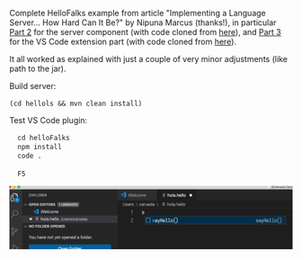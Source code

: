 Complete HelloFalks example from article "Implementing a Language Server… How Hard Can It Be?"
by Nipuna Marcus (thanks!),
in particular
[Part 2](https://medium.com/ballerina-techblog/implementing-a-language-server-how-hard-can-it-be-part-2-fa65a741aa23)
for the server component (with code cloned from [here](https://github.com/NipunaMarcus/hellols)),
and 
[Part 3](https://medium.com/ballerina-techblog/implementing-a-language-server-how-hard-can-it-be-part-3-7269962498ac)
for the VS Code extension part (with code cloned from [here](https://github.com/NipunaMarcus/helloFalks)).

It all worked as explained with just a couple of very minor adjustments (like path to the jar).

Build server:

    (cd hellols && mvn clean install)

Test VS Code plugin:

      cd helloFalks
      npm install
      code .

      F5

![](screenshot.png)
